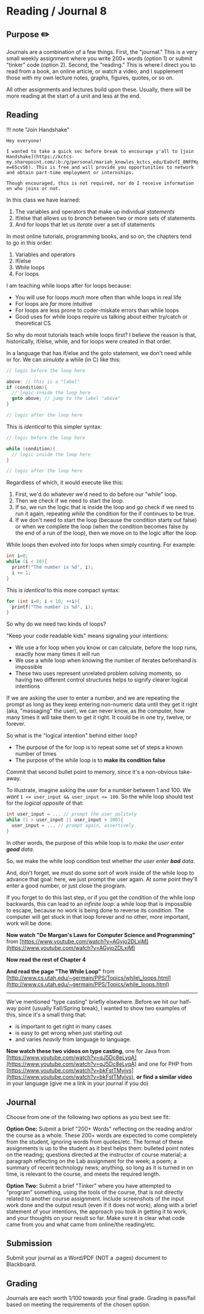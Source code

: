 # Reading / Journal 8

## Purpose ✏️

Journals are a combination of a few things. First, the "journal." This is a very small weekly assignment where you write 200+ words (option 1) or submit  "tinker" code (option 2). Second, the "reading." This is where I direct you to read from a book, an online article, or watch a video, and I supplement those with my own lecture notes, graphs, figures, quotes, or so on.

All other assignments and lectures build upon these. Usually, there will be more reading at the start of a unit and less at the end.

## Reading

!!! note "Join Handshake"

    Hey everyone!

    I wanted to take a quick sec before break to encourage y'all to [join Handshake](https://kctcs-my.sharepoint.com/:b:/g/personal/mariah_knowles_kctcs_edu/EaOvfI_0NFFKp3Lil1YWprwB_4TK8wXJguh9_khuq_IuEA?e=65cvS6). This is free and will provide you opportunities to network and obtain part-time employment or internships.
    
    Though encouraged, this is not required, nor do I receive information on who joins or not.

In this class we have learned:

1. The variables and operators that make up individual *statements*
2. If/else that allows us to *branch* between two or more sets of statements
3. And for loops that let us *iterate* over a set of statements

In most online tutorials, programming books, and so on, the chapters tend to go in this order:

1. Variables and operators
2. If/else
3. While loops
4. For loops

I am teaching while loops after for loops because:

- You will use for loops *much* more often than while loops in real life
- For loops are *far* more intuitive
- For loops are less prone to coder-miskate errors than while loops
- Good uses for while loops require us talking about either try/catch or theoretical CS

So why do most tutorials teach while loops first? I believe the reason is that, historically, if/else, while, and for loops were created in that order.

In a language that has if/else and the goto statement, we don't need while or for. We can *simulate* a while (in C) like this:

```c
// logic before the loop here

above: // this is a "label"
if (condition){
  // logic inside the loop here
  goto above; // jump to the label "above"
}

// logic after the loop here
```

This is *identical* to this simpler syntax:

```c
// logic before the loop here

while (condition){
  // logic inside the loop here
}

// logic after the loop here
```

Regardless of which, it would execute like this:

1. First, we'd do whatever we'd need to do before our "while" loop.
2. Then we check if we need to start the loop.
3. If so, we run the logic that is inside the loop and go check if we need to run it again, repeating *while* the condition for the if continues to be true.
4. If we don't need to start the loop (because the condition starts out false) or when we complete the loop (when the condition becomes false by the end of a run of the loop), then we move on to the logic after the loop.

While loops then evolved into for loops when simply counting. For example:

```c
int i=0;
while (i < 10){
  printf("The number is %d", i);
  i += 1;
}
```

This is *identical* to this more compact syntax:

```c
for (int i=0; i < 10; ++i){
  printf("The number is %d", i);
}
```

So why do we need two kinds of loops?

"Keep your code readable kids" means signaling your intentions:

- We use a for loop when you know or can calculate, before the loop runs, exactly how many times it will run
- We use a while loop when knowing the number of iterates beforehand is impossible
- These two uses represent unrelated problem solving moments, so having two different control structures helps to signify clearer logical intentions

If we are asking the user to enter a number, and we are repeating the prompt as long as they keep entering non-numeric data until they get it right (aka, "massaging" the user), we can never know, as the computer, how many times it will take them to get it right. It could be in one try, twelve, or forever.

So what is the "logical intention" behind either loop?

- The purpose of the for loop is to repeat some set of steps a known number of times
- The purpose of the while loop is to **make its condition false**

Commit that second bullet point to memory, since it's a non-obvious take-away.

To illustrate, imagine asking the user for a number between 1 and 100. We *want* `1 <= user_input && user_input <= 100`. So the while loop should test for the *logical opposite* of that:

```c
int user_input = ... // prompt the user politely
while (1 > user_input || user_input > 100){
  user_input = ... // prompt again, assertively
}
```

In other words, the purpose of this while loop is to *make the user enter **good** data*.

So, we make the while loop condition test whether *the user enter **bad** data*.

And, don't forget, we *must* do some sort of work inside of the while loop to advance that goal: here, we just prompt the user again. At some point they'll enter a good number, or just close the program.

If you forget to do this last step, or if you get the condition of the while loop backwards, this can lead to an *infinite loop*: a while loop that is impossible to escape, because no work is being done to reverse its condition. The computer will get stuck in that loop forever and no other, more important, work will be done.

**Now watch "De Margan's Laws for Computer Science and Programming"** from [https://www.youtube.com/watch?v=AGyjo2DLxjM](https://www.youtube.com/watch?v=AGyjo2DLxjM)

**Now read the rest of Chapter 4**

**And read the page "The While Loop"** from [http://www.cs.utah.edu/~germain/PPS/Topics/while\_loops.html](http://www.cs.utah.edu/~germain/PPS/Topics/while_loops.html)

---

We've mentioned "type casting" briefly elsewhere. Before we hit our half-way point (usually Fall/Spring break), I wanted to show two examples of this, since it's a small thing that:

- is important to get right in many cases
- is easy to get wrong when just starting out
- and varies *heavily* from language to language.

**Now watch these two videos on type casting**, one for Java from [https://www.youtube.com/watch?v=qJ5Dc8eLyqA](https://www.youtube.com/watch?v=qJ5Dc8eLyqA) and one for PHP from [https://www.youtube.com/watch?v=bkFstTMyivs](https://www.youtube.com/watch?v=bkFstTMyivs), **or find a similar video** in your language (give me a link in your journal if you do)

## Journal

Choose from one of the following two options as you best see fit:

**Option One:** Submit a brief "200+ Words" reflecting on the reading and/or the course as a whole. These 200+ words are expected to come completely from the student, ignoring words from quotes/etc. The format of these assignments is up to the student as it best helps them: bulleted point notes on the reading; questions directed at the instructor of course material; a paragraph reflecting on the Lab assignment for the week; a poem; a summary of recent technology news; anything, so long as it is turned in on time, is relevant to the course, and meets the required length. 

**Option Two:** Submit a brief "Tinker" where you have attempted to "program" something, using the tools of the course, that is not directly related to another course assignment. Include screenshots of the input work done and the output result (even if it does not work), along with a brief statement of your intentions, the approach you took in getting it to work, and your thoughts on your result so far. Make sure it is clear what code came from you and what came from online/the reading/etc.

## Submission

Submit your journal as a Word/PDF (NOT a .pages) document to Blackboard.

## Grading

Journals are each worth 1/100 towards your final grade. Grading is pass/fail based on meeting the requirements of the chosen option.
